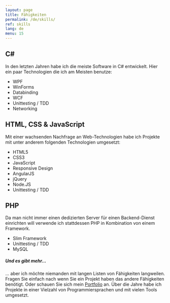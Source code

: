 ```yaml
---
layout: page
title: Fähigkeiten
permalink: /de/skills/
ref: skills
lang: de
menu: 15
---
```


C#
---
In den letzten Jahren habe ich die meiste Software in C# entwickelt.
Hier ein paar Technologien die ich am Meisten benutze:
- WPF
- WinForms
- Databinding
- WCF
- Unittesting / TDD
- Networking

HTML, CSS & JavaScript
----------
Mit einer wachsenden Nachfrage an Web-Technologien habe ich Projekte mit unter anderem folgenden Technologien umgesetzt:
- HTML5
- CSS3
- JavaScript
- Responsive Design 
- AngularJS
- jQuery
- Node.JS
- Unittesting / TDD

PHP
---
Da man nicht immer einen dedizierten Server für einen Backend-Dienst einrichten will verwende ich stattdessen PHP in Kombination von einem Framework.
- Slim Framework
- Unittesting / TDD
- MySQL


##### Und es gibt mehr...
... aber ich möchte niemanden mit langen Listen von Fähigkeiten langweilen.
Fragen Sie einfach nach wenn Sie ein Projekt haben das andere Fähigkeiten benötigt. Oder schauen Sie sich mein [Portfolio](/portfolio/) an.
Über die Jahre habe ich Projekte in einer Vielzahl  von Programmiersprachen und mit vielen Tools umgesetzt.